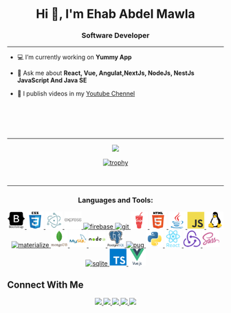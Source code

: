 <h1 align="center">Hi 👋, I'm Ehab Abdel Mawla</h1>

<h3 align="center">Software Developer</h3>


<hr>



- 💻 I’m currently working on **Yummy App**


- 💭 Ask me about **React, Vue, Angulat,NextJs, NodeJs, NestJs JavaScript And Java SE**

- 🎥 I publish videos in my [Youtube Chennel](https://www.youtube.com/channel/UCnoe7bD7w2fWYlNzqY3qjLA)


<br><br>
<br><br>
<hr>
 <div align=center>
  
![](https://github-profile-summary-cards.vercel.app/api/cards/profile-details?username=ehabAbdelMawla&theme=github_dark)
  
 </div>
<div align=center>
 
[![trophy](https://github-profile-trophy.vercel.app/?username=ehabAbdelMawla&theme=onedark)](https://github.com/ryo-ma/github-profile-trophy)
  
</div>

<br><hr>

<h3 align="center">Languages and Tools:</h3>
<p align="center"> <a href="https://getbootstrap.com" target="_blank" rel="noreferrer"> 
<img src="https://raw.githubusercontent.com/devicons/devicon/master/icons/bootstrap/bootstrap-plain-wordmark.svg" alt="bootstrap" width="40" height="40"/> </a> <a href="https://www.w3schools.com/css/" target="_blank" rel="noreferrer"> <img src="https://raw.githubusercontent.com/devicons/devicon/master/icons/css3/css3-original-wordmark.svg" alt="css3" width="40" height="40"/> </a> <a href="https://www.electronjs.org" target="_blank" rel="noreferrer"> <img src="https://raw.githubusercontent.com/devicons/devicon/master/icons/electron/electron-original.svg" alt="electron" width="40" height="40"/> </a> <a href="https://expressjs.com" target="_blank" rel="noreferrer"> <img src="https://raw.githubusercontent.com/devicons/devicon/master/icons/express/express-original-wordmark.svg" alt="express" width="40" height="40"/> </a> <a href="https://firebase.google.com/" target="_blank" rel="noreferrer"> <img src="https://www.vectorlogo.zone/logos/firebase/firebase-icon.svg" alt="firebase" width="40" height="40"/> </a> <a href="https://git-scm.com/" target="_blank" rel="noreferrer"> <img src="https://www.vectorlogo.zone/logos/git-scm/git-scm-icon.svg" alt="git" width="40" height="40"/> </a> <a href="https://gulpjs.com" target="_blank" rel="noreferrer"> <img src="https://raw.githubusercontent.com/devicons/devicon/master/icons/gulp/gulp-plain.svg" alt="gulp" width="40" height="40"/> </a> <a href="https://www.w3.org/html/" target="_blank" rel="noreferrer"> <img src="https://raw.githubusercontent.com/devicons/devicon/master/icons/html5/html5-original-wordmark.svg" alt="html5" width="40" height="40"/> </a> <a href="https://www.java.com" target="_blank" rel="noreferrer"> <img src="https://raw.githubusercontent.com/devicons/devicon/master/icons/java/java-original.svg" alt="java" width="40" height="40"/> </a> <a href="https://developer.mozilla.org/en-US/docs/Web/JavaScript" target="_blank" rel="noreferrer"> <img src="https://raw.githubusercontent.com/devicons/devicon/master/icons/javascript/javascript-original.svg" alt="javascript" width="40" height="40"/> </a> <a href="https://www.linux.org/" target="_blank" rel="noreferrer"> <img src="https://raw.githubusercontent.com/devicons/devicon/master/icons/linux/linux-original.svg" alt="linux" width="40" height="40"/> </a> <a href="https://materializecss.com/" target="_blank" rel="noreferrer"> <img src="https://raw.githubusercontent.com/prplx/svg-logos/5585531d45d294869c4eaab4d7cf2e9c167710a9/svg/materialize.svg" alt="materialize" width="40" height="40"/> </a> <a href="https://www.mongodb.com/" target="_blank" rel="noreferrer"> <img src="https://raw.githubusercontent.com/devicons/devicon/master/icons/mongodb/mongodb-original-wordmark.svg" alt="mongodb" width="40" height="40"/> </a> <a href="https://www.mysql.com/" target="_blank" rel="noreferrer"> <img src="https://raw.githubusercontent.com/devicons/devicon/master/icons/mysql/mysql-original-wordmark.svg" alt="mysql" width="40" height="40"/> </a> <a href="https://nodejs.org" target="_blank" rel="noreferrer"> <img src="https://raw.githubusercontent.com/devicons/devicon/master/icons/nodejs/nodejs-original-wordmark.svg" alt="nodejs" width="40" height="40"/> </a> <a href="https://www.postgresql.org" target="_blank" rel="noreferrer"> <img src="https://raw.githubusercontent.com/devicons/devicon/master/icons/postgresql/postgresql-original-wordmark.svg" alt="postgresql" width="40" height="40"/> </a> <a href="https://pugjs.org" target="_blank" rel="noreferrer"> <img src="https://cdn.worldvectorlogo.com/logos/pug.svg" alt="pug" width="40" height="40"/> </a> <a href="https://www.python.org" target="_blank" rel="noreferrer"> <img src="https://raw.githubusercontent.com/devicons/devicon/master/icons/python/python-original.svg" alt="python" width="40" height="40"/> </a> <a href="https://reactjs.org/" target="_blank" rel="noreferrer"> <img src="https://raw.githubusercontent.com/devicons/devicon/master/icons/react/react-original-wordmark.svg" alt="react" width="40" height="40"/> </a> <a href="https://redux.js.org" target="_blank" rel="noreferrer"> <img src="https://raw.githubusercontent.com/devicons/devicon/master/icons/redux/redux-original.svg" alt="redux" width="40" height="40"/> </a> <a href="https://sass-lang.com" target="_blank" rel="noreferrer"> <img src="https://raw.githubusercontent.com/devicons/devicon/master/icons/sass/sass-original.svg" alt="sass" width="40" height="40"/> </a> <a href="https://www.sqlite.org/" target="_blank" rel="noreferrer"> <img src="https://www.vectorlogo.zone/logos/sqlite/sqlite-icon.svg" alt="sqlite" width="40" height="40"/> </a> <a href="https://www.typescriptlang.org/" target="_blank" rel="noreferrer"> <img src="https://raw.githubusercontent.com/devicons/devicon/master/icons/typescript/typescript-original.svg" alt="typescript" width="40" height="40"/> </a> <a href="https://vuejs.org/" target="_blank" rel="noreferrer"> <img src="https://raw.githubusercontent.com/devicons/devicon/master/icons/vuejs/vuejs-original-wordmark.svg" alt="vuejs" width="40" height="40"/> </a> </p>


 
 ## Connect With Me
<p align="center">
<a  href="mailto:eabdo1474@gmail.com">
 <img src="https://user-images.githubusercontent.com/51888513/188922645-da22d955-0b02-46d9-8145-564b54316d87.png" width="50"/> 
</a>
<a href="https://www.youtube.com/channel/UCnoe7bD7w2fWYlNzqY3qjLA">
<img src="https://user-images.githubusercontent.com/51888513/188924271-4554ab67-60b6-46db-9d38-b5d284bfc324.png" width="50"/>
</a>
<a href="https://www.linkedin.com/in/ehab-abdel-mawla-9b20aa183">
<img src="https://user-images.githubusercontent.com/51888513/188924356-4578aa1f-26c0-4310-a16d-f4eb3c891b8d.png" width="50"/>
</a>
<a href="https://codepen.io/ehabAbdelMola"><img src="https://user-images.githubusercontent.com/51888513/188924374-5169b372-1eda-4639-95b7-ceacbe31b861.png"   width="50"/> </a>
<a href="https://www.instagram.com/abdoehab4551/"><img src="https://user-images.githubusercontent.com/51888513/188924858-1b4bd316-4259-4f22-be15-0872c31ebc12.png"   width="50"/> </a>

</p>





